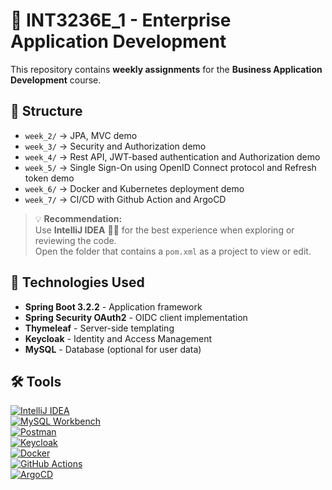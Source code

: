 # 🌱 INT3236E_1 - Enterprise Application Development

This repository contains **weekly assignments** for the **Business Application Development** course.  

## 📂 Structure
- `week_2/` → JPA, MVC demo  
- `week_3/` → Security and Authorization demo
- `week_4/` → Rest API, JWT-based authentication and Authorization demo 
- `week_5/` → Single Sign-On using OpenID Connect protocol and Refresh token demo
- `week_6/` → Docker and Kubernetes deployment demo
- `week_7/` → CI/CD with Github Action and ArgoCD

> 💡 **Recommendation:**  
> Use **IntelliJ IDEA** 🧑‍💻 for the best experience when exploring or reviewing the code.  
> Open the folder that contains a `pom.xml` as a project to view or edit.

## 🔧 Technologies Used
- **Spring Boot 3.2.2** - Application framework
- **Spring Security OAuth2** - OIDC client implementation
- **Thymeleaf** - Server-side templating
- **Keycloak** - Identity and Access Management
- **MySQL** - Database (optional for user data)

## 🛠 Tools
[![IntelliJ IDEA](https://img.shields.io/badge/IDE-IntelliJ%20IDEA-blue?logo=intellij-idea&logoColor=white)](https://www.jetbrains.com/idea/)  
[![MySQL Workbench](https://img.shields.io/badge/Database-MySQL%20Workbench-4479A1?logo=mysql&logoColor=white)](https://www.mysql.com/products/workbench/)
<br>
[![Postman](https://img.shields.io/badge/API%20Testing-Postman-FF6C37?logo=postman&logoColor=white)](https://www.postman.com/)
<br>
[![Keycloak](https://img.shields.io/badge/IdP-Keycloak-1A202C?logo=keycloak&logoColor=white)](https://www.keycloak.org/)
<br>
[![Docker](https://img.shields.io/badge/Container-Docker-2496ED?logo=docker&logoColor=white)](https://www.docker.com/)
<br>
[![GitHub Actions](https://img.shields.io/badge/CI-GitHub%20Actions-2088FF?logo=githubactions&logoColor=white)](https://github.com/features/actions)
<br>
[![ArgoCD](https://img.shields.io/badge/CD-ArgoCD-EF7B4D?logo=argo&logoColor=white)](https://argo-cd.readthedocs.io/en/stable/)

